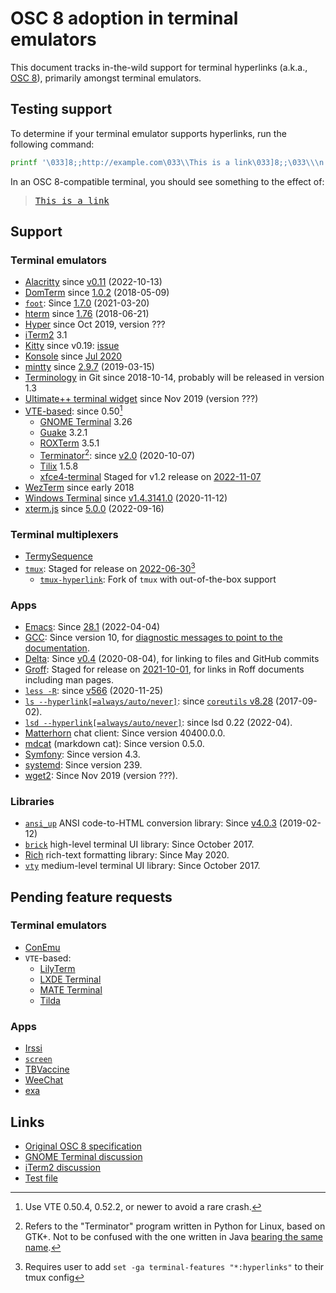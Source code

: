 OSC 8 adoption in terminal emulators
====================================
This document tracks in-the-wild support for terminal hyperlinks (a.k.a., [OSC 8](https://gist.github.com/egmontkob/eb114294efbcd5adb1944c9f3cb5feda)), primarily amongst terminal emulators.


Testing support
---------------
To determine if your terminal emulator supports hyperlinks, run the following command:

```sh
printf '\033]8;;http://example.com\033\\This is a link\033]8;;\033\\\n'
```

In an OSC 8-compatible terminal, you should see something to the effect of:

> <samp><a href="http://example.com">This is a link</a></samp>


Support
-------
### Terminal emulators
- [Alacritty](https://github.com/alacritty/alacritty/) since [v0.11](https://github.com/alacritty/alacritty/releases/tag/v0.11.0) (2022-10-13)
- [DomTerm](https://domterm.org/) since [1.0.2](https://github.com/PerBothner/DomTerm/commit/19771fa894634d2423d6d097c8203892254dbcf4) (2018-05-09)
- [`foot`](https://codeberg.org/dnkl/foot/): Since [1.7.0](https://codeberg.org/dnkl/foot/releases/tag/1.7.0) (2021-03-20)
- [hterm](https://chromium.googlesource.com/apps/libapps/+/master/hterm) since [1.76](https://github.com/chromium/hterm/releases/tag/v1.76) (2018-06-21)
- [Hyper](https://hyper.is/) since Oct 2019, version ???
- [iTerm2](http://iterm2.com/) 3.1
- [Kitty](https://github.com/kovidgoyal/kitty/issues/68) since v0.19: [issue](https://github.com/kovidgoyal/kitty/issues/68)
- [Konsole](https://konsole.kde.org/) since [Jul 2020](https://invent.kde.org/utilities/konsole/-/merge_requests/138)
- [mintty](http://mintty.github.io/) since [2.9.7](https://github.com/mintty/mintty/releases/tag/2.9.7) (2019-03-15)
- [Terminology](https://www.enlightenment.org/about-terminology) in Git since 2018-10-14, probably will be released in version 1.3
- [Ultimate++ terminal widget](https://github.com/ismail-yilmaz/upp-components/tree/master/CtrlLib/Terminal) since Nov 2019 (version ???)
- [VTE-based](https://wiki.gnome.org/Apps/Terminal/VTE): since 0.50[^1]
  - [GNOME Terminal](https://wiki.gnome.org/Apps/Terminal) 3.26
  - [Guake](http://guake-project.org/) 3.2.1
  - [ROXTerm](https://github.com/realh/roxterm) 3.5.1
  - [Terminator](https://github.com/gnome-terminator/terminator)[^2]: since [v2.0](https://github.com/gnome-terminator/terminator/blob/v2.0/CHANGELOG.md) (2020-10-07)
  - [Tilix](https://github.com/gnunn1/tilix) 1.5.8
  - [xfce4-terminal](https://docs.xfce.org/apps/xfce4-terminal/start) Staged for v1.2 release on [2022-11-07](https://gitlab.xfce.org/apps/xfce4-terminal/-/commit/56334dbcda7bd54fca681d3de6cb63014dbf08b0)
- [WezTerm](http://wezfurlong.org/wezterm/index.html) since early 2018
- [Windows Terminal](https://github.com/microsoft/terminal/issues/204) since [v1.4.3141.0](https://github.com/microsoft/terminal/releases/tag/v1.4.3141.0) (2020-11-12)
- [xterm.js](https://xtermjs.org/) since [5.0.0](https://github.com/xtermjs/xterm.js/releases/tag/5.0.0) (2022-09-16)

### Terminal multiplexers
- [TermySequence](https://termysequence.io/)
- [`tmux`](https://github.com/tmux/tmux): Staged for release on [2022-06-30](https://github.com/tmux/tmux/commit/cdacc12ce305ad2f3e65e2a01328a988e3200b51)[^3]
  - [`tmux-hyperlink`](https://github.com/ppwwyyxx/tmux-hyperlink): Fork of `tmux` with out-of-the-box support

### Apps
- [Emacs](https://www.gnu.org/software/emacs/): Since [28.1](https://www.gnu.org/software/emacs/news/NEWS.28.1) (2022-04-04)
- [GCC](https://gcc.gnu.org/): Since version 10, for [diagnostic messages to point to the documentation](https://gcc.gnu.org/onlinedocs/gcc-10.1.0/gcc/Diagnostic-Message-Formatting-Options.html#index-fdiagnostics-urls).
- [Delta](https://github.com/dandavison/delta): Since [v0.4](https://github.com/dandavison/delta/releases/tag/0.4.0) (2020-08-04), for linking to files and GitHub commits
- [Groff](https://www.gnu.org/software/groff/): Staged for release on [2021-10-01](https://git.savannah.gnu.org/cgit/groff.git/commit/?id=ab73e8189988d15bae12a82c6b3eb07948eda1d7), for links in Roff documents including man pages.
- [`less -R`](http://greenwoodsoftware.com/less/): since [v566](https://github.com/gwsw/less/commit/0f810ef16781bf0f59690be63af876bddabf68bf) (2020-11-25)
- [`ls --hyperlink[=always/auto/never]`](https://www.gnu.org/software/coreutils/manual/html_node/ls-invocation.html#ls-invocation): since [`coreutils` v8.28](https://github.com/coreutils/coreutils/blob/v8.28/NEWS#L88-L89) (2017-09-02).
- [`lsd --hyperlink[=always/auto/never]`](https://github.com/Peltoche/lsd/): since lsd 0.22 (2022-04).
- [Matterhorn](https://github.com/matterhorn-chat/matterhorn) chat client: Since version 40400.0.0.
- [mdcat](https://github.com/lunaryorn/mdcat) (markdown cat): Since version 0.5.0.
- [Symfony](https://symfony.com/): Since version 4.3.
- [systemd](https://github.com/systemd/systemd): Since version 239.
- [wget2](https://gitlab.com/gnuwget/wget2/): Since Nov 2019 (version ???).


### Libraries
- [`ansi_up`](https://github.com/drudru/ansi_up/) ANSI code-to-HTML conversion library: Since [v4.0.3](https://github.com/drudru/ansi_up/releases/tag/v4.0.3) (2019-02-12)
- [`brick`](https://hackage.haskell.org/package/brick) high-level terminal UI library: Since October 2017.
- [Rich](https://github.com/willmcgugan/rich) rich-text formatting library: Since May 2020.
- [`vty`](https://hackage.haskell.org/package/vty) medium-level terminal UI library: Since October 2017.


Pending feature requests
------------------------
### Terminal emulators
- [ConEmu](https://github.com/Maximus5/ConEmu/issues/2078)
- `VTE`-based:
  - [LilyTerm](https://github.com/Tetralet/LilyTerm/issues/117)
  - [LXDE Terminal](https://sourceforge.net/p/lxde/bugs/870/)
  - [MATE Terminal](https://github.com/mate-desktop/mate-terminal/issues/175)
  - [Tilda](https://github.com/lanoxx/tilda/issues/285)

### Apps
- [Irssi](https://github.com/irssi/irssi/issues/700)
- [`screen`](https://savannah.gnu.org/bugs/index.php?50952)
- [TBVaccine](https://github.com/skorokithakis/tbvaccine/issues/37)
- [WeeChat](https://github.com/weechat/weechat/issues/1252)
- [exa](https://github.com/ogham/exa/issues/396)


Links
-----
- [Original OSC 8 specification](https://gist.github.com/egmontkob/eb114294efbcd5adb1944c9f3cb5feda)
- [GNOME Terminal discussion](https://bugzilla.gnome.org/show_bug.cgi?id=779734)
- [iTerm2 discussion](https://gitlab.com/gnachman/iterm2/issues/5158)
- [Test file](https://git.gnome.org/browse/vte/plain/perf/hyperlink-demo.txt)


<!-- Footnotes -->
[^1]: Use VTE 0.50.4, 0.52.2, or newer to avoid a rare crash.
[^2]: Refers to the "Terminator" program written in Python for Linux, based on GTK+. Not to be confused with the one written in Java [bearing the same name](https://code.google.com/archive/p/jessies/wikis/Terminator.wiki).
[^3]: Requires user to add `set -ga terminal-features "*:hyperlinks"` to their tmux config
